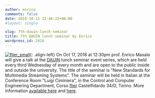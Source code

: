 ```yaml
---
author: enrico
comments: false
date: 2018-10-11 12:46:22+00:00
#layout: single

slug: 7th-dauin-lunch-seminar
title: 7th DAUIN lunch seminar by Enrico
wordpress_id: 2416
---
```


[![flier_small]({{site.baseurl}}/res/2018/10/flier_small.png)]({{site.baseurl}}/res/2018/10/flier.pdf){: .align-left} On Oct 17, 2018 at 12:30pm prof. Enrico Masala will give a talk at the [DAUIN](http://www.dauin.polito.it) lunch seminar event series, which are held every third Wednesday of every month and are open to the public inside and outside the university. The title of the seminar is "New Standards for Multimedia Streaming Systems". The seminar will be held in Italian at the Conference Room "Luigi Ciminiera", in the Control and Computer Engineering Department, Corso [flier]({{site.baseurl}}/res/2018/10/flier.pdf) Castelfidardo 34/D, Torino. More information [available here](<http://www.dauin.polito.it/news/(idnews)/11781>) and [here]({{site.baseurl}}/res/2018/10/flier.pdf).
